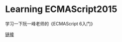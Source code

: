 # Learning ECMAScript2015

学习一下阮一峰老师的《ECMAScript 6入门》

[链接](https://github.com/ruanyf/es6tutorial/)
